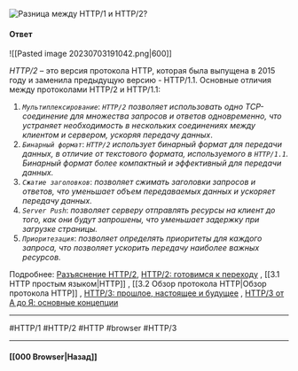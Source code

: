 ![Разница между `HTTP/1` и `HTTP/2`?](https://youtu.be/-mWa7erZu64?t=265)

#### Ответ

![[Pasted image 20230703191042.png|600]]

*HTTP/2* – это версия протокола HTTP, которая была выпущена в 2015 году и заменила предыдущую версию - HTTP/1.1. Основные отличия между протоколами HTTP/2 и HTTP/1.1:

1. *`Мультиплексирование`*: *`HTTP/2` позволяет использовать одно TCP-соединение для множества запросов и ответов одновременно, что устраняет необходимость в нескольких соединениях между клиентом и сервером, ускоряя передачу данных*.
2. *`Бинарный формат`*: *`HTTP/2` использует бинарный формат для передачи данных, в отличие от текстового формата, используемого в `HTTP/1.1`. Бинарный формат более компактный и эффективный для передачи данных.*
3. *`Сжатие заголовков`*: *позволяет сжимать заголовки запросов и ответов, что уменьшает объем передаваемых данных и ускоряет передачу данных.*
4. *`Server Push`*: *позволяет серверу отправлять ресурсы на клиент до того, как они будут запрошены, что уменьшает задержку при загрузке страницы.*
5. *`Приоритезация`*: *позволяет определять приоритеты для каждого запроса, что позволяет ускорить передачу наиболее важных ресурсов.*

Подробнее:  [Разъяснение HTTP/2](https://habr.com/ru/articles/221427/), [HTTP/2: готовимся к переходу](https://habr.com/ru/companies/selectel/articles/278167/) , [[3.1 HTTP простым языком|HTTP]] , [[3.2 Обзор протокола HTTP|Обзор протокола HTTP]]  , [HTTP/3: прошлое, настоящее и будущее](https://ru.hexlet.io/blog/posts/http-3-proshloe-nastoyaschee-i-buduschee) , [HTTP/3 от А до Я: основные концепции](https://habr.com/ru/companies/slurm/articles/575464/)

___
#HTTP/1 #HTTP/2 #HTTP #browser #HTTP/3

___

#### [[000 Browser|Назад]]